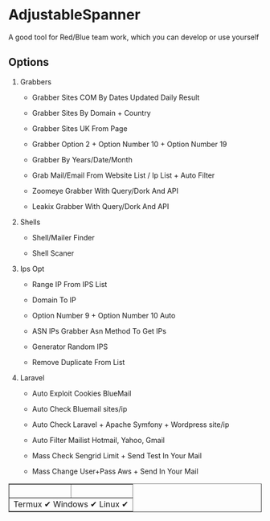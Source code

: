 # AdjustableSpanner

A good tool for Red/Blue team work, which you can develop or use yourself 


## Options

<ol>

<li>Grabbers</li>

- Grabber Sites COM By Dates Updated Daily Result 

- Grabber Sites By Domain + Country

- Grabber Sites UK From Page

- Grabber Option 2 + Option Number 10 + Option Number 19

- Grabber By Years/Date/Month

- Grab Mail/Email From Website List / Ip List + Auto Filter

- Zoomeye Grabber With Query/Dork And API

- Leakix Grabber With Query/Dork And API

<li>Shells</li>

- Shell/Mailer Finder

- Shell Scaner

<li>Ips Opt</li>

- Range IP From IPS List

- Domain To IP

- Option Number 9 + Option Number 10 Auto

- ASN IPs Grabber Asn Method To Get IPs

- Generator Random IPS

- Remove Duplicate From List

<li>Laravel</li>

- Auto Exploit Cookies BlueMail

- Auto Check Bluemail sites/ip

- Auto Check Laravel + Apache Symfony + Wordpress site/ip

- Auto Filter Mailist Hotmail, Yahoo, Gmail

- Mass Check Sengrid Limit + Send Test In Your Mail

- Mass Change User+Pass Aws + Send In Your Mail 

</ol>

<table border="1">
  <tr>
    <td>&nbsp;</td>
    <td>&nbsp;</td>
  </tr>
  <tr>
    <td colspan="2" style="text-align:center; border-top: 1px solid black;">Termux &#10004; Windows &#10004; Linux &#10004;</td>
  </tr>
</table>
